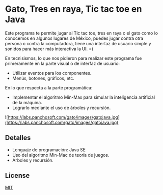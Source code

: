 # Gato, Tres en raya, Tic tac toe en Java

Este programa te permite jugar al Tic tac toe, tres en raya o el gato como lo conocemos en algunos lugares de México, puedes jugar contra otra persona o contra la computadora, tiene una interfaz de usuario simple y sonidos para hacer más interactiva la UI. =)

En tecnisismos, lo que nos pidieron para realizar este programa fue primeramente en la parte visual o de interfaz de usuario:

- Utilizar eventos para los componentes.
- Menús, botones, gráficos, etc.


En lo que respecta a la parte programática:
- Implementar el algoritmo Min-Max para simular la inteligencia artificial de la máquina.
- Lograrlo mediante el uso de árboles y recursión.

![https://labs.panchosoft.com/gato/images/gatojava.jpg](https://labs.panchosoft.com/gato/images/gatojava.jpg)

## Detalles


- Lenguaje de programación: Java SE
- Uso del algoritmo Min-Mac de teoría de juegos.
- Árboles y recursión.

## License
[MIT](https://choosealicense.com/licenses/mit/)